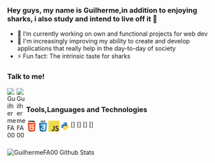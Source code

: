 ### Hey guys, my name is Guilherme,in addition to enjoying sharks, i also study and intend to live off it 👋

- 🔭 I’m currently working on own and functional projects for web dev
- 🌱 I'm increasingly improving my ability to create and develop applications that really help in the day-to-day of society
- ⚡ Fun fact: The intrinsic taste for sharks

### Talk to me!

[<img align="left" alt="GuilhermeFA00" width="22px" src="https://cdn.jsdelivr.net/npm/simple-icons@v3/icons/instagram.svg" />][instagram]
[<img align="left" alt="GuilhermeFA00" width="22px" src="https://cdn.jsdelivr.net/npm/simple-icons@v3/icons/linkedin.svg" />][linkedin]

<br />

### Tools,Languages and Technologies

[<img align="left" alt="HTML" width="26px" src="https://raw.githubusercontent.com/github/explore/80688e429a7d4ef2fca1e82350fe8e3517d3494d/topics/html/html.png" />]
[<img align="left" alt="CSS" width="26px" src="https://raw.githubusercontent.com/github/explore/80688e429a7d4ef2fca1e82350fe8e3517d3494d/topics/css/css.png" />]
[<img align="left" alt="JavaScript" width="26px" src="https://raw.githubusercontent.com/github/explore/80688e429a7d4ef2fca1e82350fe8e3517d3494d/topics/javascript/javascript.png" />]
[<img align="left" alt="Python" width="26px" src="https://raw.githubusercontent.com/github/explore/80688e429a7d4ef2fca1e82350fe8e3517d3494d/topics/python/python.png" />]

<br />
<br />

<img align="left" alt="GuilhermeFA00 Github Stats" src="https://github-readme-stats.vercel.app/api?username=GuilhermeFA00&show_icons=true&hide_border=true">

[instagram]: https://www.instagram.com/guilherme_al00/
[linkedin]: https://www.linkedin.com/in/guilherme-frutuoso-de-almeida-0729b1211/
